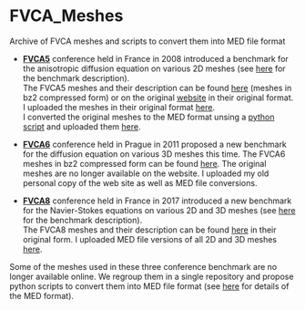 # FVCA_Meshes
Archive of FVCA meshes and scripts to convert them into MED file format

- [**FVCA5**](https://www.i2m.univ-amu.fr/fvca5/) conference held in France in 2008 introduced a benchmark for the anisotropic diffusion equation on various 2D meshes (see [here](https://www.i2m.univ-amu.fr/fvca5/benchmark/bench.pdf) for the benchmark description).  
The FVCA5 meshes and their description can be found [here](https://github.com/wareHHOuse/fvca-meshes/tree/master/FVCA5) (meshes in bz2 compressed form) or on the original [website](https://www.i2m.univ-amu.fr/fvca5/benchmark/Meshes/index.html) in their original format. I uploaded the meshes in their original format [here](./FVCA5/OriginalMeshes).  
I converted the original meshes to the MED format unsing a [python script](./FVCA5/MEDFiles/convert_2Dmsh_to_med.py) and uploaded them [here](./FVCA5/MEDFiles).  

- [**FVCA6**](http://fvca6.fs.cvut.cz/) conference held in Prague in 2011 proposed a new benchmark for the diffusion equation on various 3D meshes this time.
The FVCA6 meshes in bz2 compressed form can be found [here](https://github.com/wareHHOuse/fvca-meshes/tree/master/FVCA6). The original meshes are no longer available on the website. I uploaded my old personal copy of the web site as well as MED file conversions.  

- [**FVCA8**](https://indico.math.cnrs.fr/event/1299/) conference held in France in 2017 introduced a new benchmark for the Navier-Stokes equations on various 2D and 3D meshes (see [here](https://github.com/FranckBoyer/FVCA8_Benchmark/blob/master/Benchmark.pdf) for the benchmark description).  
The FVCA8 meshes and their description can be found [here](https://github.com/FranckBoyer/FVCA8_Benchmark/tree/master/Meshes) in their original form. I uploaded MED file versions of all 2D and 3D meshes [here](FVCA8/MEDFiles).   

Some of the meshes used in these three conference benchmark are no longer available online. We regroup them in a single repository and propose python scripts to convert them into MED file format (see [here](https://www.salome-platform.org/user-section/about/med) for details of the MED format).  
